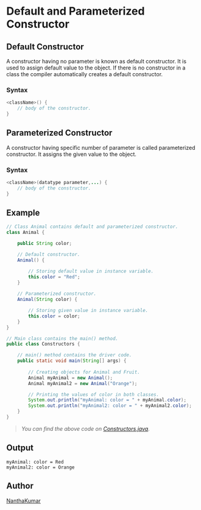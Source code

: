 # Default and Parameterized Constructor
  
  
## Default Constructor
A constructor having no parameter is known as default constructor. It is used to
assign default value to the object. If there is no constructor in a class the
compiler automatically creates a default constructor.
  
### Syntax
```java
<className>() {
    // body of the constructor.
}
```
  

## Parameterized Constructor
A constructor having specific number of parameter is called parameterized constructor.
It assigns the given value to the object. 
  
### Syntax
```java
<className>(datatype parameter,...) {
    // body of the constructor.
}
```
  

## Example
```java
// Class Animal contains default and parameterized constructor.
class Animal {

    public String color;

    // Default constructor.
    Animal() {

        // Storing default value in instance variable.
        this.color = "Red";
    }
    
    // Parameterized constructor.
    Animal(String color) {

        // Storing given value in instance variable.
        this.color = color;
    }
}

// Main class contains the main() method.
public class Constructors {

    // main() method contains the driver code.
    public static void main(String[] args) {
        
        // Creating objects for Animal and Fruit.
        Animal myAnimal = new Animal();
        Animal myAnimal2 = new Animal("Orange");

        // Printing the values of color in both classes.
        System.out.println("myAnimal: color = " + myAnimal.color);
        System.out.println("myAnimal2: color = " + myAnimal2.color);
    }
}
```
> *You can find the above code on [Constructors.java](Constructors.java).*
  
  
## Output
```
myAnimal: color = Red
myAnimal2: color = Orange
```
  
  
## Author
[NanthaKumar](https://github.com/nknantha "NanthaKumar's Profile")
